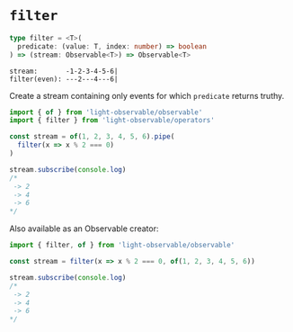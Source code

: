# `filter`
```typescript
type filter = <T>(
  predicate: (value: T, index: number) => boolean
) => (stream: Observable<T>) => Observable<T>
```

```
stream:       -1-2-3-4-5-6|
filter(even): ---2---4---6|
```

Create a stream containing only events for which `predicate` returns truthy.

```typescript
import { of } from 'light-observable/observable'
import { filter } from 'light-observable/operators'

const stream = of(1, 2, 3, 4, 5, 6).pipe(
  filter(x => x % 2 === 0)
)

stream.subscribe(console.log)
/*
 -> 2
 -> 4
 -> 6
*/
```

Also available as an Observable creator:
```typescript
import { filter, of } from 'light-observable/observable'

const stream = filter(x => x % 2 === 0, of(1, 2, 3, 4, 5, 6))

stream.subscribe(console.log)
/*
 -> 2
 -> 4
 -> 6
*/
```
